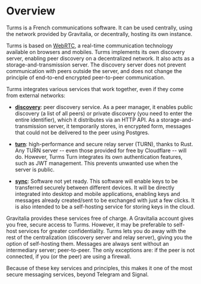 # Overview

Turms is a French communications software. It can be used centrally, using the
network provided by Gravitalia, or decentrally, hosting its own instance.

Turms is based on
[WebRTC](https://developer.mozilla.org/en-US/docs/Web/API/WebRTC_API), a
real-time communication technology available on browsers and mobiles. Turms
implements its own discovery server, enabling peer discovery on a decentralized
network. It also acts as a storage-and-transmission server. The discovery server
does not prevent communication with peers outside the server, and does not
change the principle of end-to-end encrypted peer-to-peer communication.

Turms integrates various services that work together, even if they come from
external networks:

- [**discovery**](https://github.com/TurmsApp/discovery): peer discovery
  service. As a peer manager, it enables public discovery (a list of all peers)
  or private discovery (you need to enter the entire identifier), which it
  distributes via an HTTP API. As a storage-and-transmission server, it
  temporarily stores, in encrypted form, messages that could not be delivered
  to the peer using Postgres.

- [**turn**](https://github.com/TurmsApp/turn): high-performance and secure
  relay server (TURN), thanks to Rust. Any TURN server -- even those provided
  for free by Cloudflare -- will do. However, Turms Turn integrates its own
  authentication features, such as JWT management. This prevents unwanted use
  when the server is public.

- [**sync**](https://github.com/TurmsApp/sync): Software not yet ready.
  This software will enable keys to be transferred securely between different
  devices. It will be directly integrated into desktop and mobile applications,
  enabling keys and messages already created/sent to be exchanged with just a
  few clicks. It is also intended to be a self-hosting service for storing keys
  in the cloud.

Gravitalia provides these services free of charge. A Gravitalia account gives
you free, secure access to Turms. However, it may be preferable to self-host
services for greater confidentiality. Turms lets you do away with the rest of
the centralization (discovery server and relay server), giving you the option
of self-hosting them. Messages are always sent without an intermediary server;
peer-to-peer. The only exceptions are: if the peer is not connected, if you
(or the peer) are using a firewall.

Because of these key services and principles, this makes it one of the most
secure messaging services, beyond Telegram and Signal.
